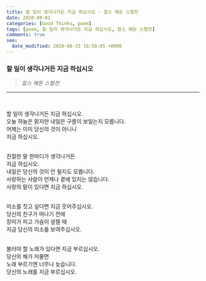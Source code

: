```yaml
---
title: 할 일이 생각나거든 지금 하십시오 - 찰스 해돈 스펄전
date: 2020-08-01
categories: [Good Thinks, poem]
tags: [poem, 할 일이 생각나거든 지금 하십시오, 찰스 해돈 스펄전]
comments: true
seo:
  date_modified: 2020-08-15 16:59:05 +0900
---
```


### 할 일이 생각나거든 지금 하십시오

> _찰스 해돈 스펄전_

---

<br>

할 일이 생각나거든 지금 하십시오.<br>
오늘 하늘은 맑지만 내일은 구름이 보일는지 모릅니다.<br>
어제는 이미 당신의 것이 아니니<br>
지금 하십시오.<br>
<br>

친절한 말 한마디가 생각나거든<br>
지금 하십시오.<br>
내일은 당신의 것이 안 될지도 모릅니다.<br>
사랑하는 사람이 언제나 곁에 있지는 않습니다.<br>
사랑의 말이 있다면 지금 하십시오.<br>
<br>

미소를 짓고 싶다면 지금 웃어주십시오.<br>
당신의 친구가 떠나기 전에<br>
장미가 피고 가슴이 설렐 때<br>
지금 당신의 미소를 보여주십시오.<br>
<br>

불러야 할 노래가 있다면 지금 부르십시오.<br>
당신의 해가 저물면<br>
노래 부르기엔 너무나 늦습니다.<br>
당신의 노래를 지금 부르십시오.
